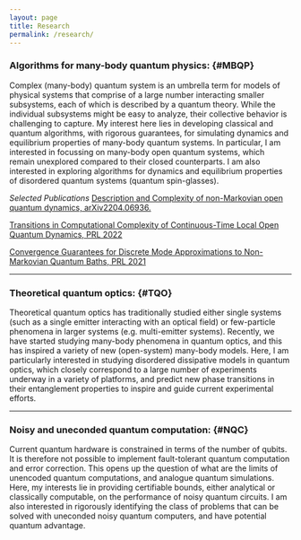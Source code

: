 ```yaml
---
layout: page
title: Research
permalink: /research/
---
```


### Algorithms for many-body quantum physics:       {#MBQP}

Complex (many-body) quantum system is an umbrella term for models of physical systems that comprise of a large number interacting smaller subsystems, each of which is described by a quantum theory. While the individual subsystems might be easy to analyze, their collective behavior is challenging to capture. My interest here lies in developing classical and quantum algorithms, with rigorous guarantees, for simulating dynamics and equilibrium properties of many-body quantum systems. In particular, I am interested in focussing on many-body open quantum systems, which remain unexplored compared to their closed counterparts. I am also interested in exploring algorithms for dynamics and equilibrium properties of disordered quantum systems (quantum spin-glasses).

<em>Selected Publications</em>
<a href=https://arxiv.org/abs/2204.06936>Description and Complexity of non-Markovian open quantum dynamics, arXiv2204.06936.</a>   

[Transitions in Computational Complexity of Continuous-Time Local Open Quantum Dynamics, PRL 2022](https://arxiv.org/abs/2110.10638v2)
  
[Convergence Guarantees for Discrete Mode Approximations to Non-Markovian Quantum Baths, PRL 2021](https://arxiv.org/abs/2107.07196)    


----------
### Theoretical quantum optics:   {#TQO}

Theoretical quantum optics has traditionally studied either single systems (such as a single emitter interacting with an optical field) or few-particle phenomena in larger systems (e.g. multi-emitter systems). Recently, we have started studying many-body phenomena in quantum optics, and this has inspired a variety of new (open-system) many-body models. Here, I am particularly interested in studying disordered dissipative models in quantum optics, which closely correspond to a large number of experiments underway in a variety of platforms, and predict new phase transitions in their entanglement properties to inspire and guide current experimental efforts. 

   



----------
### Noisy and uneconded quantum computation:   {#NQC}

Current quantum hardware is constrained in terms of the number of qubits. It is therefore not possible to implement fault-tolerant quantum computation and error correction. This opens up the question of what are the limits of unencoded quantum computations, and analogue quantum simulations. Here, my interests lie in providing certifiable bounds, either analytical or classically computable, on the performance of noisy quantum circuits. I am also interested in rigorously identifying the class of problems that can be solved with uneconded noisy quantum computers, and have potential quantum advantage. 


